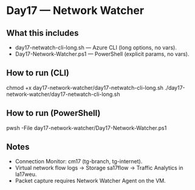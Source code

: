 # Day17 — Network Watcher

## What this includes
- day17-netwatch-cli-long.sh — Azure CLI (long options, no vars).
- Day17-Network-Watcher.ps1 — PowerShell (explicit params, no vars).

## How to run (CLI)
chmod +x day17-network-watcher/day17-netwatch-cli-long.sh
./day17-network-watcher/day17-netwatch-cli-long.sh

## How to run (PowerShell)
pwsh -File day17-network-watcher/Day17-Network-Watcher.ps1

## Notes
- Connection Monitor: cm17 (tg-branch, tg-internet).
- Virtual network flow logs → Storage sa17flow → Traffic Analytics in la17weu.
- Packet capture requires Network Watcher Agent on the VM.
